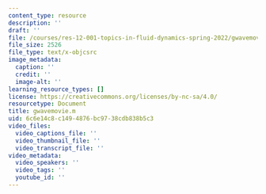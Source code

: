 ```yaml
---
content_type: resource
description: ''
draft: ''
file: /courses/res-12-001-topics-in-fluid-dynamics-spring-2022/gwavemovie.m
file_size: 2526
file_type: text/x-objcsrc
image_metadata:
  caption: ''
  credit: ''
  image-alt: ''
learning_resource_types: []
license: https://creativecommons.org/licenses/by-nc-sa/4.0/
resourcetype: Document
title: gwavemovie.m
uid: 6c6e14c8-c149-4876-bc97-38cdb838b5c3
video_files:
  video_captions_file: ''
  video_thumbnail_file: ''
  video_transcript_file: ''
video_metadata:
  video_speakers: ''
  video_tags: ''
  youtube_id: ''
---
```

